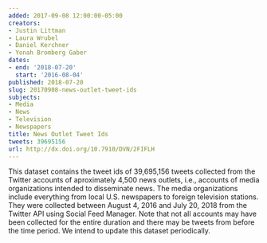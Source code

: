 ```yaml
---
added: 2017-09-08 12:00:00-05:00
creators:
- Justin Littman
- Laura Wrubel
- Daniel Kerchner
- Yonah Bromberg Gaber
dates:
- end: '2018-07-20'
  start: '2016-08-04'
published: 2018-07-20
slug: 20170908-news-outlet-tweet-ids
subjects:
- Media
- News
- Television
- Newspapers
title: News Outlet Tweet Ids
tweets: 39695156
url: http://dx.doi.org/10.7910/DVN/2FIFLH
---
```


This dataset contains the tweet ids of 39,695,156 tweets collected from the Twitter accounts of aproximately 4,500 news outlets, i.e., accounts of media organizations intended to disseminate news. The media organizations include everything from local U.S. newspapers to foreign television stations. They were collected between August 4, 2016 and July 20, 2018 from the Twitter API using Social Feed Manager. Note that not all accounts may have been collected for the entire duration and there may be tweets from before the time period. We intend to update this dataset periodically.
